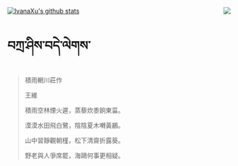 [![IvanaXu's github stats](https://github-readme-stats.vercel.app/api?username=IvanaXu&show_icons=true&theme=vue-dark)](https://github.com/anuraghazra/github-readme-stats)
<img align="right" src="https://github-readme-stats.vercel.app/api/top-langs/?username=IvanaXu&langs_count=3&theme=graywhite" />
# བཀྲ་ཤིས་བདེ་ལེགས་
> 積雨輞川莊作
> 
> 王維
> 
> 積雨空林煙火遲，蒸藜炊黍餉東菑。
> 
> 漠漠水田飛白鷺，陰陰夏木囀黃鸝。
> 
> 山中習靜觀朝槿，松下清齋折露葵。
> 
> 野老與人爭席罷，海鷗何事更相疑。
>